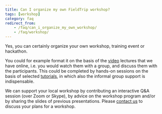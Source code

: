 ```yaml
---
title: Can I organize my own FieldTrip workshop?
tags: [workshop]
category: faq
redirect_from:
    - /faq/can_i_organize_my_own_workshop/
    - /faq/workshop/
---
```


Yes, you can certainly organize your own workshop, training event or hackathon.

You could for example format it on the basis of the [video](/video) lectures that we have online, i.e. you would watch them with a group, and discuss them with the participants. This could be completed by hands-on sessions on the basis of selected [tutorials](/tutorial), in which also the informal group support is indispensable.

We can support your local workshop by contributing an interactive Q&A session (over Zoom or Skype), by advice on the workshop program and/or by sharing the slides of previous presentations. Please [contact us](/support) to discuss your plans for a workshop.
